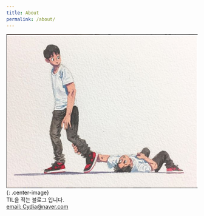 ```yaml
---
title: About
permalink: /about/
---
```


![image](/images/2.png){: .center-image}<br>
TIL을 적는 블로그 입니다.<br>
[email: Cydia@naver.com](mailto:cydia@naver.com)<br>

